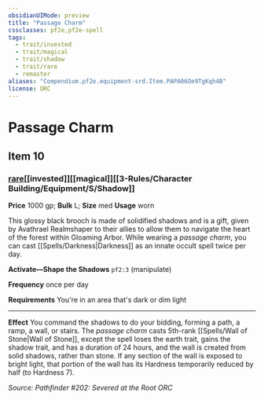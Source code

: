 ```yaml
---
obsidianUIMode: preview
title: "Passage Charm"
cssclasses: pf2e,pf2e-spell
tags:
  - trait/invested
  - trait/magical
  - trait/shadow
  - trait/rare
  - remaster
aliases: "Compendium.pf2e.equipment-srd.Item.PAPA06Oe9TgKqh4B"
license: ORC
---
```

# Passage Charm
## Item 10
### [rare](rare "Rare Rarity Trait")[[invested]][[magical]][[3-Rules/Character Building/Equipment/S/Shadow]]


**Price** 1000 gp; 
**Bulk** L; **Size** med
**Usage** worn

This glossy black brooch is made of solidified shadows and is a gift, given by Avathrael Realmshaper to their allies to allow them to navigate the heart of the forest within Gloaming Arbor. While wearing a _passage charm_, you can cast [[Spells/Darkness|Darkness]] as an innate occult spell twice per day.

**Activate—Shape the Shadows** `pf2:3` (manipulate)

**Frequency** once per day

**Requirements** You're in an area that's dark or dim light

* * *

**Effect** You command the shadows to do your bidding, forming a path, a ramp, a wall, or stairs. The _passage charm_ casts 5th-rank [[Spells/Wall of Stone|Wall of Stone]], except the spell loses the earth trait, gains the shadow trait, and has a duration of 24 hours, and the wall is created from solid shadows, rather than stone. If any section of the wall is exposed to bright light, that portion of the wall has its Hardness temporarily reduced by half (to Hardness 7).

*Source: Pathfinder #202: Severed at the Root*
*ORC*